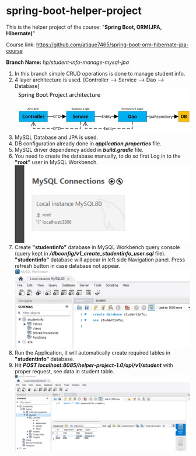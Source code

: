 # spring-boot-helper-project

This is the helper project of the course: "**Spring Boot, ORM(JPA, Hibernate)**"

Course link: https://github.com/atique7465/spring-boot-orm-hibernate-jpa-course

**Branch Name:** _hp/student-info-manage-mysql-jpa_
1. In this branch simple CRUD operations is done to manage student info.
2. 4 layer architecture is used. [Controller --> Service --> Dao --> Database]
![](src/main/resources/image/img.png)
3. MySQL Database and JPA is used.
4. DB configuration already done in **_application.properties_** file.
5. MySQL driver dependency added in **_build.gradle_** file.
6. You need to create the database manually, to do so first Log in to the **"root"** user in MySQL Workbench.
![](src/main/resources/image/mysql-01.png)
7. Create **"studentinfo"** database in MySQL Workbench query console (query kept in **_/dbconfig/v1_create_studentinfo_user.sql_** file). **"studentinfo"** database will appear in left side Navigation panel. Press refresh button in case database not appear. 
![](src/main/resources/image/mysql-02.png)
8. Run the Application, it will automatically create required tables in **"studentinfo"** database.
9. Hit **_POST localhost:8085/helper-project-1.0/api/v1/student_** with proper request, see data in student table.
![](src/main/resources/image/mysql-03.png)